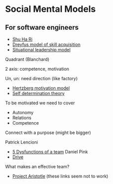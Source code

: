 # Social Mental Models
## For software engineers

* [Shu Ha Ri](https://en.wikipedia.org/wiki/Shuhari)
* [Dreyfus model of skill acquisition](https://en.wikipedia.org/wiki/Dreyfus_model_of_skill_acquisition)
* [Situational leadership model](https://en.wikipedia.org/wiki/Situational_leadership_theory)

Quadrant (Blanchard)

2 axis: competence, motivation

Un, un: need direction (like factory)

* [Hertzberg motivation model](https://en.wikipedia.org/wiki/Two-factor_theory)
* [Self determination theory](https://en.wikipedia.org/wiki/Self-determination_theory)

To be motivated we need to cover

* Autonomy
* Relations
* Competence

Connect with a purpose (might be bigger)

Patrick Lencioni 
* [5 Dysfunctions of a team](https://en.wikipedia.org/wiki/The_Five_Dysfunctions_of_a_Team)
Daniel Pink
* [Drive](https://en.wikipedia.org/wiki/Drive:_The_Surprising_Truth_About_What_Motivates_Us)

What makes an effective team?
* [Project Aristotle](https://rework.withgoogle.com/guides/understanding-team-effectiveness/steps/introduction/) (these links seem not to work)
